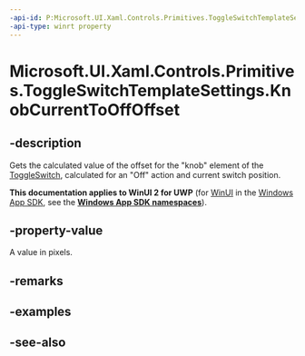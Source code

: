 ```yaml
---
-api-id: P:Microsoft.UI.Xaml.Controls.Primitives.ToggleSwitchTemplateSettings.KnobCurrentToOffOffset
-api-type: winrt property
---
```


<!-- Property syntax
public double KnobCurrentToOffOffset { get; }
-->

# Microsoft.UI.Xaml.Controls.Primitives.ToggleSwitchTemplateSettings.KnobCurrentToOffOffset

## -description
Gets the calculated value of the offset for the "knob" element of the [ToggleSwitch](../microsoft.ui.xaml.controls/toggleswitch.md), calculated for an "Off" action and current switch position.

**This documentation applies to WinUI 2 for UWP** (for [WinUI](/windows/apps/winui/winui3/) in the [Windows App SDK](/windows/apps/windows-app-sdk/), see the **[Windows App SDK namespaces](/windows/windows-app-sdk/api/winrt/)**).

## -property-value
A value in pixels.

## -remarks

## -examples

## -see-also
